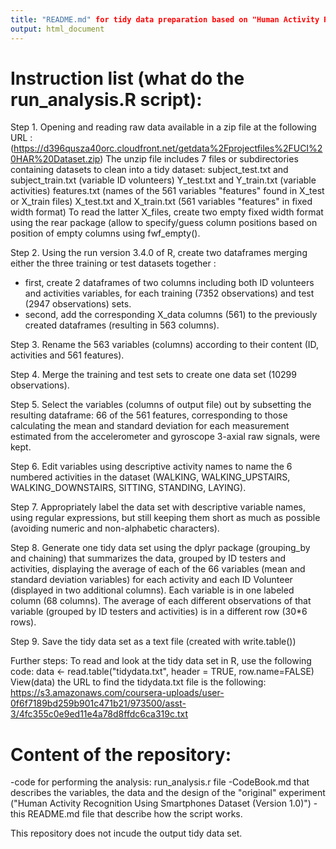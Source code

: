 ```yaml
---
title: "README.md" for tidy data preparation based on "Human Activity Recognition Using Smartphones Dataset (Version 1.0)"
output: html_document
---
```


Instruction list (what do the run_analysis.R script):
======================================================
Step 1. Opening and reading raw data available in a zip file at the following URL : (https://d396qusza40orc.cloudfront.net/getdata%2Fprojectfiles%2FUCI%20HAR%20Dataset.zip) 
The unzip file includes 7 files or subdirectories containing datasets to clean into a tidy dataset:
subject_test.txt and subject_train.txt (variable ID volunteers)
Y_test.txt and Y_train.txt (variable activities)
features.txt (names of the 561 variables "features" found in X_test or X_train files)
X_test.txt and X_train.txt (561 variables "features" in fixed width format)
To read the latter X_files, create two empty fixed width format using the rear package (allow to specify/guess column positions based on position of empty columns using fwf_empty().

Step 2. Using the run version 3.4.0 of R, create two dataframes merging either the three training or test datasets together :
- first, create 2 dataframes of two columns including both ID volunteers and activities variables, for each training (7352 observations) and test (2947 observations) sets.
- second, add the corresponding X_data columns (561) to the previously created dataframes (resulting in 563 columns).

Step 3. Rename the 563 variables (columns) according to their content (ID, activities and 561 features).

Step 4. Merge the training and test sets to create one data set (10299 observations).

Step 5. Select the variables (columns of output file) out by subsetting the resulting dataframe: 66 of the 561 features, corresponding to those calculating the mean and standard deviation for each measurement estimated from the accelerometer and gyroscope 3-axial raw signals, were kept.

Step 6. Edit variables using descriptive activity names to name the 6 numbered activities in the dataset (WALKING, WALKING_UPSTAIRS, WALKING_DOWNSTAIRS, SITTING, STANDING, LAYING). 

Step 7. Appropriately label the data set with descriptive variable names, using regular expressions, but still keeping them short as much as possible (avoiding numeric and non-alphabetic characters).

Step 8. Generate one tidy data set using the dplyr package (grouping_by and chaining) that summarizes the data, grouped by ID testers and activities, displaying the average of each of the 66 variables (mean and standard deviation variables) for each activity and each ID Volunteer (displayed in two additional columns). Each variable is in one labeled column (68 columns). The average of each different observations of that variable (grouped by ID testers and activities) is in a different row (30*6 rows).

Step 9. Save the tidy data set as a text file (created with write.table())

Further steps: To read and look at the tidy data set in R, use the following code:
data <- read.table("tidydata.txt", header = TRUE, row.name=FALSE)
View(data)
the URL to find the tidydata.txt file is the following: 
https://s3.amazonaws.com/coursera-uploads/user-0f6f7189bd259b901c471b21/973500/asst-3/4fc355c0e9ed11e4a78d8ffdc6ca319c.txt

Content of the repository:
============================
-code for performing the analysis: run_analysis.r file
-CodeBook.md that describes the variables, the data and the design of the "original" experiment ("Human Activity Recognition Using Smartphones Dataset (Version 1.0)")
-this README.md file that describe how the script works.

This repository does not incude the output tidy data set.